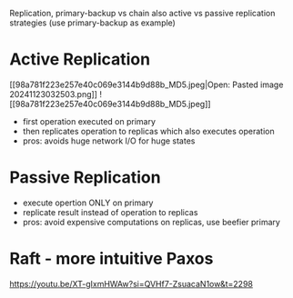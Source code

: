 Replication, primary-backup vs chain
also active vs passive replication strategies (use primary-backup as example)

# Active Replication
[[98a781f223e257e40c069e3144b9d88b_MD5.jpeg|Open: Pasted image 20241123032503.png]]
![[98a781f223e257e40c069e3144b9d88b_MD5.jpeg]]
- first operation executed on primary
- then replicates operation to replicas which also executes operation
- pros: avoids huge network I/O for huge states
# Passive Replication
- execute opertion ONLY on primary
- replicate result instead of operation to replicas
- pros: avoid expensive computations on replicas, use beefier primary

# Raft - more intuitive Paxos
https://youtu.be/XT-gIxmHWAw?si=QVHf7-ZsuacaN1ow&t=2298